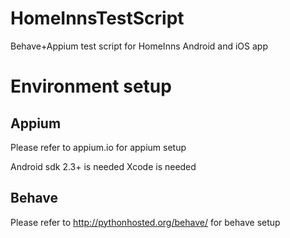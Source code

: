 # HomeInnsTestScript
Behave+Appium test script for HomeInns Android and iOS app

# Environment setup
## Appium 
Please refer to appium.io for appium setup

Android sdk 2.3+ is needed
Xcode is needed

## Behave
Please refer to http://pythonhosted.org/behave/ for behave setup
